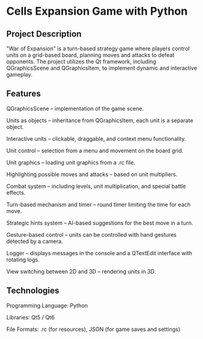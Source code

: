 # Cells Expansion Game with Python
## Project Description

"War of Expansion" is a turn-based strategy game where players control units on a grid-based board, planning moves and attacks to defeat opponents. The project utilizes the Qt framework, including QGraphicsScene and QGraphicsItem, to implement dynamic and interactive gameplay.

## Features

QGraphicsScene – implementation of the game scene.

Units as objects – inheritance from QGraphicsItem, each unit is a separate object.

Interactive units – clickable, draggable, and context menu functionality.

Unit control – selection from a menu and movement on the board grid.

Unit graphics – loading unit graphics from a .rc file.

Highlighting possible moves and attacks – based on unit multipliers.

Combat system – including levels, unit multiplication, and special battle effects.

Turn-based mechanism and timer – round timer limiting the time for each move.

Strategic hints system – AI-based suggestions for the best move in a turn.

Gesture-based control – units can be controlled with hand gestures detected by a camera.

Logger – displays messages in the console and a QTextEdit interface with rotating logs.

View switching between 2D and 3D – rendering units in 3D.


## Technologies

Programming Language: Python 

Libraries: Qt5 / Qt6

File Formats: .rc (for resources), JSON (for game saves and settings)
